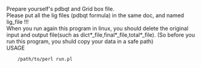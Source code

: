 Prepare yourself's pdbqt and Grid box file.  
Please put all the lig files (pdbqt formula) in the same doc, and named lig_file !!!  
When you run again this program in linux, you should delete the original input and output file(such as dict*_file,final*_file,total*_file). (So before you run this program, you shuld copy your data in a safe path)  
USAGE  
```
	/path/to/perl run.pl
```
